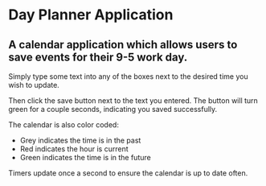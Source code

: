 # Day Planner Application
A calendar application which allows users to save events for their 9-5 work day.
---
Simply type some text into any of the boxes next to the desired time you wish to update.

Then click the save button next to the text you entered. The button will turn green for a couple seconds, indicating you saved successfully.

The calendar is also color coded:

* Grey indicates the time is in the past
* Red indicates the  hour is current
* Green indicates the time is in the future

Timers update once a second to ensure the calendar is up to date often.